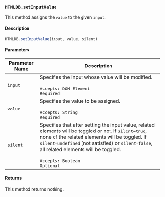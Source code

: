 ### `HTMLDB.setInputValue`

This method assigns the `value` to the given `input`.

#### Description

```javascript
HTMLDB.setInputValue(input, value, silent)
```

#### Parameters

| Parameter Name             | Description                               |
| -------------------------- | ----------------------------------------- |
| `input` | Specifies the input whose value will be modified.<br><br>`Accepts: DOM Element`<br>`Required` |
| `value` | Specifies the value to be assigned.<br><br>`Accepts: String`<br>`Required` |
| `silent` | Specifies that after setting the input value, related elements will be toggled or not. If `silent=true`, none of the related elements will be toggled. If `silent=undefined` (not satisfied) or `silent=false`, all related elements will be toggled.<br><br>`Accepts: Boolean`<br>`Optional` |

#### Returns

This method returns nothing.